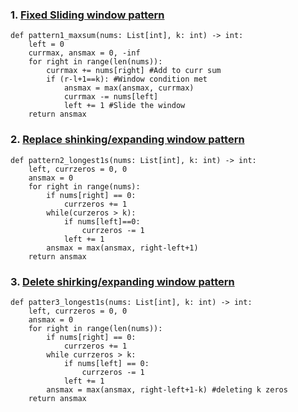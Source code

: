 ### 1. [Fixed Sliding window pattern](https://leetcode.com/problems/maximum-average-subarray-i/description/?envType=study-plan-v2&envId=leetcode-75)
```
def pattern1_maxsum(nums: List[int], k: int) -> int:
    left = 0
    currmax, ansmax = 0, -inf
    for right in range(len(nums)):
        currmax += nums[right] #Add to curr sum
        if (r-l+1==k): #Window condition met
            ansmax = max(ansmax, currmax) 
            currmax -= nums[left]
            left += 1 #Slide the window
    return ansmax
```

### 2. [Replace shinking/expanding window pattern](https://leetcode.com/problems/max-consecutive-ones-iii/?envType=study-plan-v2&envId=leetcode-75)
```
def pattern2_longest1s(nums: List[int], k: int) -> int:
    left, currzeros = 0, 0
    ansmax = 0
    for right in range(nums):
        if nums[right] == 0:
            currzeros += 1
        while(curzeros > k):
            if nums[left]==0:
                currzeros -= 1
            left += 1
        ansmax = max(ansmax, right-left+1)
    return ansmax
```
### 3. [Delete shirking/expanding window pattern](https://leetcode.com/problems/longest-subarray-of-1s-after-deleting-one-element/description/?envType=study-plan-v2&envId=leetcode-75)
```
def patter3_longest1s(nums: List[int], k: int) -> int:
    left, currzeros = 0, 0
    ansmax = 0
    for right in range(len(nums)):
        if nums[right] == 0:
            currzeros += 1
        while currzeros > k:
            if nums[left] == 0:
                currzeros -= 1
            left += 1
        ansmax = max(ansmax, right-left+1-k) #deleting k zeros
    return ansmax
```
